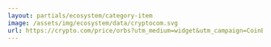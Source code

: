 ```yaml
---
layout: partials/ecosystem/category-item
image: /assets/img/ecosystem/data/cryptocom.svg
url: https://crypto.com/price/orbs?utm_medium=widget&utm_campaign=CoinBlocksModern&utm_source=analytics.orbs.network&utm_id=orbs
---
```

